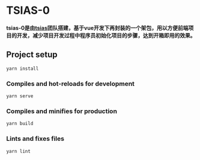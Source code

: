 # TSIAS-0

**tsias-0是由[tsias](https://github.com/Tsias)团队搭建，基于vue开发下再封装的一个架包，用以方便前端项目的开发，减少项目开发过程中程序员初始化项目的步骤，达到开箱即用的效果。**

## Project setup
```
yarn install
```

### Compiles and hot-reloads for development
```
yarn serve
```

### Compiles and minifies for production
```
yarn build
```

### Lints and fixes files
```
yarn lint
```

